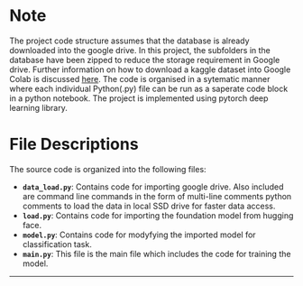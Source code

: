 # Note

The project code structure assumes that the database is already downloaded into the google drive. In this project, the subfolders in the database have been zipped to reduce the storage requirement in Google drive. Further information on how to download a kaggle dataset into Google Colab is discussed [here](https://www.kaggle.com/discussions/general/74235). The code is organised in a sytematic manner where each individual Python(.py) file can be run as a saperate code block in a python notebook. The project is implemented using pytorch deep learning library.  


# File Descriptions 

The source code is organized into the following files:

-   **`data_load.py`**: Contains code for importing google drive. Also included are command line commands in the form of multi-line comments python comments to load the data in local SSD drive for faster data access. 
-   **`load.py`**: Contains code for importing the foundation model from hugging face.
-   **`model.py`**: Contains code for modyfying the imported model for classification task.
-   **`main.py`**: This file is the main file which includes the code for training the model.

---
